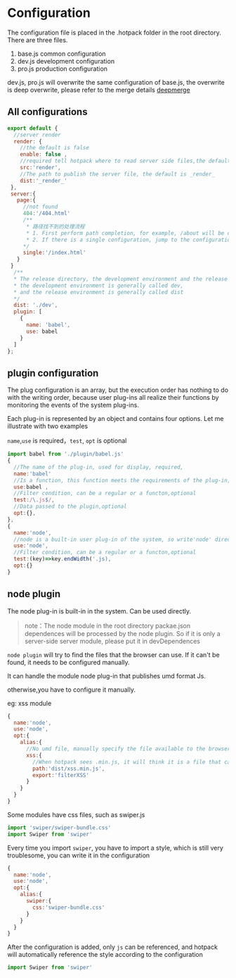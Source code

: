 # Configuration
The configuration file is placed in the .hotpack folder in the root directory. There are three files.
1. base.js common configuration
2. dev.js development configuration
3. pro.js production configuration

dev.js, pro.js will overwrite the same configuration of base.js, the overwrite is deep overwrite, please refer to the merge details [deepmerge](https://github.com/TehShrike/deepmerge)

## All configurations
```js
export default {
  //server render
  render: {
    //the default is false
    enable: false ,
    //required tell hotpack where to read server side files,the default is render
    src:'render',
    //The path to publish the server file, the default is _render_
    dist:'_render_' 
 },
 server:{
   page:{
     //not found
     404:'/404.html' 
     /**
      * 路径找不到的处理流程
      * 1. First perform path completion, for example, /about will be completed to /about/index.html If index.html does not exist, go to 2
      * 2. If there is a single configuration, jump to the configuration page, no 404 error is reported
     */
     single:'/index.html'
   }
 }
  /**
  * The release directory, the development environment and the release environment are separated, 
  * the development environment is generally called dev, 
  * and the release environment is generally called dist
  */
  dist: './dev', 
  plugin: [
    {
      name: 'babel',
      use: babel
    }
  ]
};

```
## plugin configuration

The plug configuration is an array, but the execution order has nothing to do with the writing order, because user plug-ins all realize their functions by monitoring the events of the system plug-ins.

Each plug-in is represented by an object and contains four options. Let me illustrate with two examples

`name`,`use` is required，`test`, `opt` is optional

```js
import babel from './plugin/babel.js'
{
  //The name of the plug-in, used for display, required,
  name:'babel' 
  //Is a function, this function meets the requirements of the plug-in,required
  use:babel ,
  //Filter condition, can be a regular or a functon,optional
  test:/\.js$/,
  //Data passed to the plugin,optional
  opt:{}, 
},
{
  name:'node',
  //node is a built-in user plug-in of the system, so write'node' directly
  use:'node', 
  //Filter condition, can be a regular or a functon,optional
  test:(key)=>key.endWidth('.js),
  opt:{}
}
```

## node plugin
The node plug-in is built-in in the system. Can be used directly.
> note：The node module in the root directory packae.json dependences will be processed by the node plugin. So if it is only a server-side server module, please put it in devDependences


`node plugin` will try to find the files that the browser can use. If it can't be found, it needs to be configured manually.


It can handle the module node plug-in that publishes umd format Js.

otherwise,you have to configure it manually.

eg: xss module
```js
{
  name:'node',
  use:'node',
  opt:{
    alias:{
      //No umd file, manually specify the file available to the browser, and export the global variables
      xss:{
        //When hotpack sees .min.js, it will think it is a file that can be used directly without transcoding and compression.
        path:'dist/xss.min.js',
        export:'filterXSS' 
      }
    }
  } 
}
```
Some modules have css files, such as swiper.js

```js
import 'swiper/swiper-bundle.css'
import Swiper from 'swiper'
```
Every time you import `swiper`, you have to import a style, which is still very troublesome, you can write it in the configuration

```js
{
  name:'node',
  use:'node',
  opt:{
    alias:{
      swiper:{
        css:'swiper-bundle.css'
      }
    }
  } 
}
```

After the configuration is added, only `js` can be referenced, and hotpack will automatically reference the style according to the configuration
```js
import Swiper from 'swiper'
```

